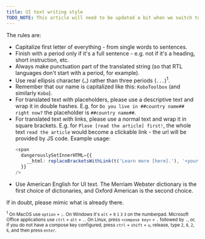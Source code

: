 ```yaml
---
title: UI text writing style
TODO_NOTE: This article will need to be updated a bit when we switch to string identifiers in the UI code.
---
```


The rules are:

- Capitalize first letter of everything - from single words to sentences.
- Finish with a period only if it's a full sentence - e.g. not if it's a heading, short instruction, etc.
- Always make punctuation part of the translated string (so that RTL languages don't start with a period, for example).
- Use real ellipsis character (<code>…</code>) rather than three periods (<code>...</code>)<sup>1</sup>.
- Remember that our name is capitalized like this: `KoboToolbox` (and similarly `Kobo`).
- For translated text with placeholders, please use a descriptive text and wrap it in double hashes. E.g. for `Do you live in ##country name## right now?` the placeholder is `##country name##`.
- For translated text with links, please use a normal text and wrap it in square brackets. E.g. for `Plase [read the article] first!`, the whole text `read the article` would become a clickable link - the url will be provided by JS code. Example usage:
  <!-- {% raw %} -->
  ```ts
  <span 
    dangerouslySetInnerHTML={{
      __html: replaceBracketsWithLink(t('Learn more [here].'), '<your URL>'),
    }} 
  />
  ```
  <!-- {% endraw %} -->
- Use American English for UI text. The Merriam Webster dictionary is the first choice of dictionaries, and Oxford American is the second choice.

If in doubt, please mimic what is already there.

<small><sup>1</sup> On MacOS use `option` + `;`. On Windows it's `alt` + `0` `1` `3` `3` on the numberpad. Microsoft Office applications use `ctrl` + `alt` + `.`. On Linux, press `<compose key>` + `.` followed by `.`, or, if you do not have a compose key configured, press `ctrl` + `shift` + `u`, release, type `2`, `0`, `2`, `6`, and then press `enter`.</small>
